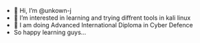 - 👋 Hi, I’m @unkown-j
- 👀 I’m interested in learning and trying diffrent tools in kali linux
- 🌱 I am doing Advanced International Diploma in Cyber Defence
- So happy learning guys...

<!---
unkown-j/unkown-j is a ✨ special ✨ repository because its `README.md` (this file) appears on your GitHub profile.
You can click the Preview link to take a look at your changes.
--->
